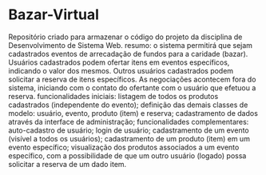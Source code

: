 # Bazar-Virtual
Repositório criado para armazenar o código do projeto da disciplina de Desenvolvimento de Sistema Web. resumo: o sistema permitirá que sejam cadastrados eventos de arrecadação de fundos para a caridade (bazar). Usuários cadastrados podem ofertar itens em eventos específicos, indicando o valor dos mesmos. Outros usuários cadastrados podem solicitar a reserva de itens específicos. As negociações acontecem fora do sistema, iniciando com o contato do ofertante com o usuário que efetuou a reserva. funcionalidades iniciais: listagem de todos os produtos cadastrados (independente do evento); definição das demais classes de modelo: usuário, evento, produto (item) e reserva; cadastramento de dados através da interface de administração; funcionalidades complementares:  auto-cadastro de usuário; login de usuário; cadastramento de um evento (visível a todos os usuários); cadastramento de um produto (item) em um evento específico; visualização dos produtos associados a um evento específico, com a possibilidade de que um outro usuário (logado) possa solicitar a reserva de um dado item.
